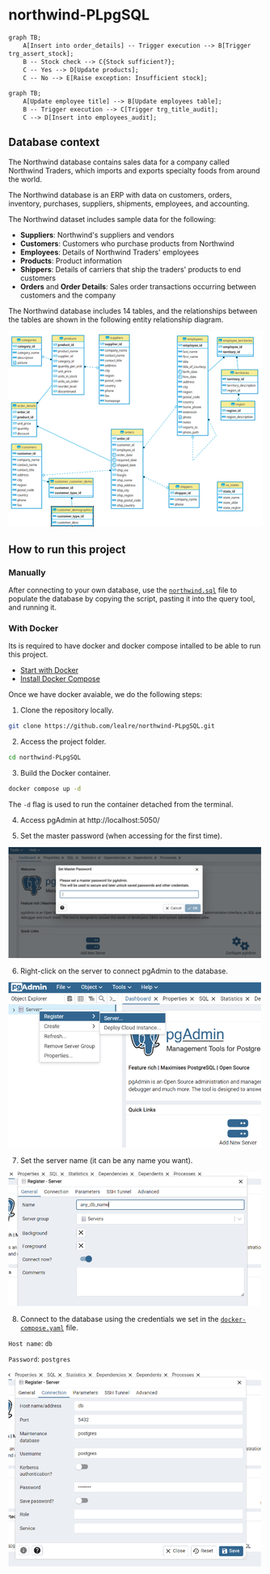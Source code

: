 # northwind-PLpgSQL



```mermaid
graph TB;
    A[Insert into order_details] -- Trigger execution --> B[Trigger trg_assert_stock];
    B -- Stock check --> C{Stock sufficient?};
    C -- Yes --> D[Update products];
    C -- No --> E[Raise exception: Insufficient stock];
```

```mermaid
graph TB;
    A[Update employee title] --> B[Update employees table];
    B -- Trigger execution --> C[Trigger trg_title_audit];
    C --> D[Insert into employees_audit];
```

## Database context

The Northwind database contains sales data for a company called Northwind Traders, which imports and exports specialty foods from around the world.

The Northwind database is an ERP with data on customers, orders, inventory, purchases, suppliers, shipments, employees, and accounting.

The Northwind dataset includes sample data for the following:

* **Suppliers**: Northwind's suppliers and vendors
* **Customers**: Customers who purchase products from Northwind
* **Employees**: Details of Northwind Traders' employees
* **Products**: Product information
* **Shippers**: Details of carriers that ship the traders' products to end customers
* **Orders** and **Order Details**: Sales order transactions occurring between customers and the company

The Northwind database includes 14 tables, and the relationships between the tables are shown in the following entity relationship diagram.

![](pics/northwind-er-diagram.png)

## How to run this project

### Manually

After connecting to your own database, use the [`northwind.sql`](northwind.sql) file to populate the database by copying the script, pasting it into the query tool, and running it.

### With Docker

Its is required to have docker and docker compose intalled to be able to run this project.

- [Start with Docker](https://www.docker.com/get-started/)
- [Install Docker Compose](https://docs.docker.com/compose/install/)

Once we have docker avaiable, we do the following steps:

1. Clone the repository locally.
```bash 
git clone https://github.com/lealre/northwind-PLpgSQL.git
```

2. Access the project folder.
```bash
cd northwind-PLpgSQL
```

3. Build the Docker container.
```bash
docker compose up -d
```

The `-d` flag is used to run the container detached from the terminal.

4. Access pgAdmin at http://localhost:5050/

5. Set the master password (when accessing for the first time).

<img src="pics/1.png"  width=500>

6. Right-click on the server to connect pgAdmin to the database.

<img src="pics/2.png"  width=500>


7. Set the server name (it can be any name you want).

<img src="pics/3.png"  width=500>

8. Connect to the database using the credentials we set in the [`docker-compose.yaml`](docker-compose.yaml) file.

`Host name`: `db`

`Password`: `postgres`

<img src="pics/4.png"  width=500>